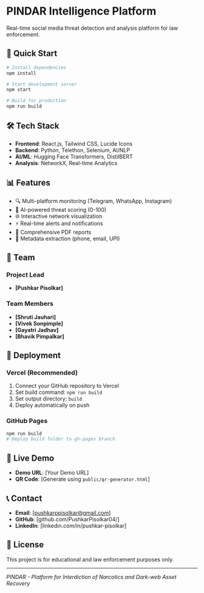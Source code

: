# PINDAR Intelligence Platform

Real-time social media threat detection and analysis platform for law enforcement.

## 🚀 Quick Start

```bash
# Install dependencies
npm install

# Start development server
npm start

# Build for production
npm run build
```

## 🛠️ Tech Stack

- **Frontend**: React.js, Tailwind CSS, Lucide Icons
- **Backend**: Python, Telethon, Selenium, AI/NLP
- **AI/ML**: Hugging Face Transformers, DistilBERT
- **Analysis**: NetworkX, Real-time Analytics

## 📊 Features

- 🔍 Multi-platform monitoring (Telegram, WhatsApp, Instagram)
- 🤖 AI-powered threat scoring (0-100)
- 🌐 Interactive network visualization
- ⚡ Real-time alerts and notifications
- 📄 Comprehensive PDF reports
- 🔗 Metadata extraction (phone, email, UPI)

## 👥 Team

### Project Lead
- **[Pushkar Pisolkar]**

### Team Members
- **[Shruti Jauhari]** 
- **[Vivek Sonpimple]**
- **[Gayatri Jadhav]** 
- **[Bhavik Pimpalkar]** 

## 🚀 Deployment

### Vercel (Recommended)
1. Connect your GitHub repository to Vercel
2. Set build command: `npm run build`
3. Set output directory: `build`
4. Deploy automatically on push

### GitHub Pages
```bash
npm run build
# Deploy build folder to gh-pages branch
```

## 📱 Live Demo

- **Demo URL**: [Your Demo URL]
- **QR Code**: [Generate using `public/qr-generator.html`]

## 📞 Contact

- **Email**: [pushkarppisolkar@gmail.com]
- **GitHub**: [github.com/PushkarPisolkar04/]
- **LinkedIn**: [linkedin.com/in/pushkar-pisolkar]

## 📄 License

This project is for educational and law enforcement purposes only.

---

*PINDAR - Platform for Interdiction of Narcotics and Dark-web Asset Recovery* 